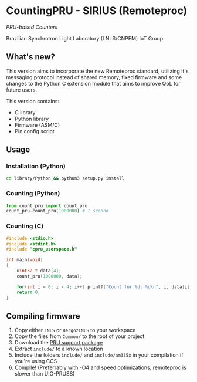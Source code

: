 # CountingPRU - SIRIUS (Remoteproc)

_PRU-based Counters_

Brazilian Synchrotron Light Laboratory (LNLS/CNPEM) IoT Group

## What's new?

This version aims to incorporate the new Remoteproc standard, utilizing it's messaging protocol instead of shared memory, fixed firmware and some changes to the Python C extension module that aims to improve QoL for future users.

This version contains:
- C library
- Python library
- Firmware (ASM/C)
- Pin config script

## Usage

### Installation (Python)
```sh
cd library/Python && python3 setup.py install
```

### Counting (Python)
```python
from count_pru import count_pru
count_pru.count_pru(1000000) # 1 second
```

### Counting (C)
```c
#include <stdio.h>
#include <stdint.h>
#include "cpru_userspace.h"

int main(void)
{
    uint32_t data[4];
    count_pru(1000000, data);

    for(int i = 0; i < 4; i++) printf("Count for %d: %d\n", i, data[i]);
    return 0;
}
```

## Compiling firmware

1. Copy either `LNLS` or `BergozLNLS` to your workspace
2. Copy the files from `Common/` to the root of your project
3. Download the [PRU support package](https://git.ti.com/cgit/pru-software-support-package/pru-software-support-package/tree?h=master)
4. Extract `include/` to a known location
5. Include the folders `include/` and `include/am335x` in your compilation if you're using CCS
6. Compile! (Preferrably with -O4 and speed optimizations, remoteproc is slower than UIO-PRUSS)
